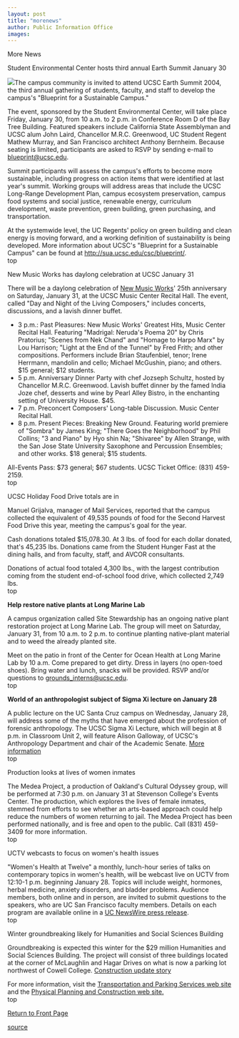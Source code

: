 ```yaml
---
layout: post
title: "morenews"
author: Public Information Office
images:
---
```


More News

Student Environmental Center hosts third annual Earth Summit January 30

![][1]The campus community is invited to attend UCSC Earth Summit 2004, the third annual gathering of students, faculty, and staff to develop the campus's "Blueprint for a Sustainable Campus."  

The event, sponsored by the Student Environmental Center, will take place Friday, January 30, from 10 a.m. to 2 p.m. in Conference Room D of the Bay Tree Building. Featured speakers include California State Assemblyman and UCSC alum John Laird, Chancellor M.R.C. Greenwood, UC Student Regent Mathew Murray, and San Francisco architect Anthony Bernheim. Because seating is limited, participants are asked to RSVP by sending e-mail to [blueprint@ucsc.edu][2].  

Summit participants will assess the campus's efforts to become more sustainable, including progress on action items that were identified at last year's summit. Working groups will address areas that include the UCSC Long-Range Development Plan, campus ecosystem preservation, campus food systems and social justice, renewable energy, curriculum development, waste prevention, green building, green purchasing, and transportation.  

At the systemwide level, the UC Regents' policy on green building and clean energy is moving forward, and a working definition of sustainability is being developed. More information about UCSC's "Blueprint for a Sustainable Campus" can be found at <http://sua.ucsc.edu/csc/blueprint/>.  
top

New Music Works has daylong celebration at UCSC January 31

There will be a daylong celebration of [New Music Works][3]' 25th anniversary on Saturday, January 31, at the UCSC Music Center Recital Hall. The event, called "Day and Night of the Living Composers," includes concerts, discussions, and a lavish dinner buffet.

* 3 p.m.: Past Pleasures: New Music Works' Greatest Hits, Music Center Recital Hall. Featuring "Madrigal: Neruda's Poema 20" by Chris Pratorius; "Scenes from Nek Chand" and "Homage to Harpo Marx" by Lou Harrison; "Light at the End of the Tunnel" by Fred Frith; and other compositions. Performers include Brian Staufenbiel, tenor; Irene Herrmann, mandolin and cello; Michael McGushin, piano; and others. $15 general; $12 students.  
* 5 p.m. Anniversary Dinner Party with chef Jozseph Schultz, hosted by Chancellor M.R.C. Greenwood. Lavish buffet dinner by the famed India Joze chef, desserts and wine by Pearl Alley Bistro, in the enchanting setting of University House. $45.  
* 7 p.m. Preconcert Composers' Long-table Discussion. Music Center Recital Hall.  
* 8 p.m. Present Pieces: Breaking New Ground. Featuring world premiere of "Sombra" by James King; "There Goes the Neighborhood" by Phil Collins; "3 and Piano" by Hyo shin Na; "Shivaree" by Allen Strange, with the San Jose State University Saxophone and Percussion Ensembles; and other works. $18 general; $15 students.  

All-Events Pass: $73 general; $67 students. UCSC Ticket Office: (831) 459-2159.  
top

UCSC Holiday Food Drive totals are in  

Manuel Grijalva, manager of Mail Services, reported that the campus collected the equivalent of 49,535 pounds of food for the Second Harvest Food Drive this year, meeting the campus's goal for the year.

Cash donations totaled $15,078.30. At 3 lbs. of food for each dollar donated, that's 45,235 lbs. Donations came from the Student Hunger Fast at the dining halls, and from faculty, staff, and AVCOR consultants.  

Donations of actual food totaled 4,300 lbs., with the largest contribution coming from the student end-of-school food drive, which collected 2,749 lbs.  
top

**Help restore native plants at Long Marine Lab**

A campus organization called Site Stewardship has an ongoing native plant restoration project at Long Marine Lab. The group will meet on Saturday, January 31, from 10 a.m. to 2 p.m. to continue planting native-plant material and to weed the already planted site.  

Meet on the patio in front of the Center for Ocean Health at Long Marine Lab by 10 a.m. Come prepared to get dirty. Dress in layers (no open-toed shoes). Bring water and lunch, snacks will be provided. RSVP and/or questions to [grounds_interns@ucsc.edu][4].  
top

**World of an anthropologist subject of Sigma Xi lecture on January 28**

A public lecture on the UC Santa Cruz campus on Wednesday, January 28, will address some of the myths that have emerged about the profession of forensic anthropology. The UCSC Sigma Xi Lecture, which will begin at 8 p.m. in Classroom Unit 2, will feature Alison Galloway, of UCSC's Anthropology Department and chair of the Academic Senate. [More information][5]  
top

Production looks at lives of women inmates  

The Medea Project, a production of Oakland's Cultural Odyssey group, will be performed at 7:30 p.m. on January 31 at Stevenson College's Events Center. The production, which explores the lives of female inmates, stemmed from efforts to see whether an arts-based approach could help reduce the numbers of women returning to jail. The Medea Project has been performed nationally, and is free and open to the public. Call (831) 459-3409 for more information.  
top

UCTV webcasts to focus on women's health issues  

"Women's Health at Twelve" a monthly, lunch-hour series of talks on contemporary topics in women's health, will be webcast live on UCTV from 12:10-1 p.m. beginning January 28. Topics will include weight, hormones, herbal medicine, anxiety disorders, and bladder problems. Audience members, both online and in person, are invited to submit questions to the speakers, who are UC San Francisco faculty members. Details on each program are available online in a [UC NewsWire press release][6].  
top

Winter groundbreaking likely for Humanities and Social Sciences Building

Groundbreaking is expected this winter for the $29 million Humanities and Social Sciences Building. The project will consist of three buildings located at the corner of McLaughlin and Hagar Drives on what is now a parking lot northwest of Cowell College. [Construction update story][7]

For more information, visit the [Transportation and Parking Services web site][8] and the [Physical Planning and Construction web site.  
][9]top   
  

[Return to Front Page][10]  

[1]: ../art/earthslug_logo.gif
[2]: mailto:blueprint@ucsc.edu
[3]: http://www.newmusicworks.org/index.html
[4]: mailto:grounds_interns@ucsc.edu
[5]: http://www.ucsc.edu/news_events/press_releases/text.asp?pid=444
[6]: http://www.ucnewswire.org/events/2003/dec15art1.htm
[7]: http://www.ucsc.edu/about/construction_plans.html
[8]: http://www2.ucsc.edu/taps/
[9]: http://www2.ucsc.edu/ppc/
[10]: http://currents.ucsc.edu/

[source](http://www1.ucsc.edu/currents/03-04/01-26/morenews.html "Permalink to morenews")
